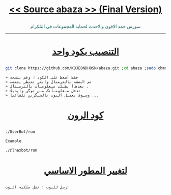 # <p align="center" style="color:#cb3349" > [<< Source abaza >> (Final Version)](https://telegram.me/jjxxh)

<p align="center" style="color: #14635c;" > سورس حمد الاقوى والاحدث لحمايه المجموعات في التلكرام

***

# <p align="center" style="color: #14635c;" > [التنصيب بكود واحد](https://t.me/tft4t)
```sh
git clone https://github.com/KDJEONDHOSN/abaza.git ;cd abaza ;sudo chmod +x ins;sudo chmod +x run ;./run
```
```
» فقط أضغط على الكود ☝️ وقم بنسخه
» ثم الصقه بالترمنال وانتر تتنظر يتنصب 
» بعدهہ‌‏آ يطـلب مـعلومـآت بآلترمـنآل .
» تدخل مـعلومـآتگ مـن توگن وايديك 
» وسـوف يعمـل آلبوت بالسـگرين تلقآئيآ ...
```
# <p align="center" style="color: #14635c;" > [كود الرون](https://t.me/jjxxh)
```sh
./UserBot/run

Example

./@lnaxbot/run
```
# <p align="center" style="color: #14635c;" >  [لتغيير المطور الاساسي ](https://t.me/BBQQ8)
```sh
ارسل للبوت : نقل ملكيه البوت
```
